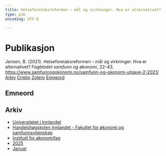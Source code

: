```yaml
---
title: Helseforetaks­reformen – mål og virkninger. Hva er alternativet?
type: pub
encoding: UTF-8

---
```

<h1>Publikasjon</h1>
<article id="csl-bib-container-4XMGZGL5" class="csl-bib-container">
  <div class="csl-bib-body"> <div class="csl-entry">Jensen, B. (2021). Helseforetaks­reformen – mål og virkninger. Hva er alternativet? <i>Fagbladet samfunn og økonomi</i>, 22–43. <a href="https://www.samfunnogokonomi.no/samfunn-og-okonomi-utgave-2-2021/">https://www.samfunnogokonomi.no/samfunn-og-okonomi-utgave-2-2021/</a></div> </div>
  <div class="csl-bib-buttons">
    <a href="#taxonomy-article-4XMGZGL5" alt="archive" class="csl-bib-button">Arkiv</a>
    <a href="https://app.cristin.no/results/show.jsf?id=2348488" alt="Cristin" class="csl-bib-button">Cristin</a>
    <a href="http://zotero.org/groups/5881554/items/4XMGZGL5" alt="Zotero" class="csl-bib-button">Zotero</a>
    <a href="#keywords-article-4XMGZGL5" alt="keywords" class="csl-bib-button">Emneord</a>
  </div>
  <div id="csl-bib-meta-container-4XMGZGL5"></div>
</article>
<div id="csl-bib-meta-4XMGZGL5" class="csl-bib-meta">
  <article id="keywords-article-4XMGZGL5" class="keywords-article">
    <h1>Emneord</h1>
    
  </article>
  <article id="taxonomy-article-4XMGZGL5" class="taxonomy-article">
    <h1>Arkiv</h1>
    <ul>
      <li>
        <a href="/nn/archive/?key=3DCRN523">Universitetet i Innlandet</a>
      </li>
      <li>
        <a href="/nn/archive/?key=DU8Q9LN9">Handelshøgskolen Innlandet - Fakultet for økonomi og samfunnsvitenskap</a>
      </li>
      <li>
        <a href="/nn/archive/?key=3IQA89I8">Institutt for økonomifag</a>
      </li>
      <li>
        <a href="/nn/archive/?key=7XFLPQNF">2025</a>
      </li>
      <li>
        <a href="/nn/archive/?key=GN22DUGA">Januar</a>
      </li>
    </ul>
  </article>
</div>
